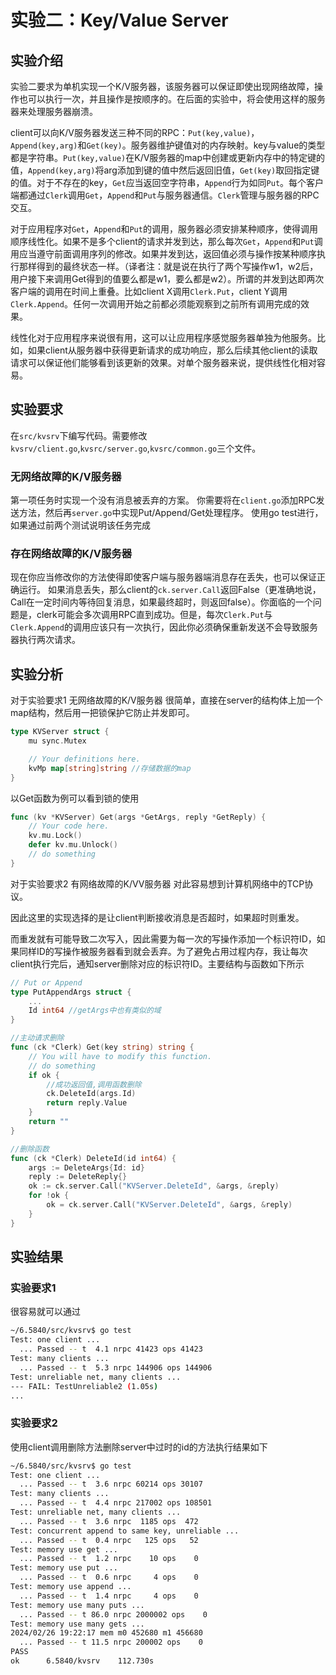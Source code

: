 # 实验二：Key/Value Server

## 实验介绍

实验二要求为单机实现一个K/V服务器，该服务器可以保证即使出现网络故障，操作也可以执行一次，并且操作是按顺序的。在后面的实验中，将会使用这样的服务器来处理服务器崩溃。

client可以向K/V服务器发送三种不同的RPC：`Put(key,value)`，`Append(key,arg)`和`Get(key)`。服务器维护键值对的内存映射。key与value的类型都是字符串。`Put(key,value)`在K/V服务器的map中创建或更新内存中的特定键的值，`Append(key,arg)`将arg添加到键的值中然后返回旧值，`Get(key)`取回指定键的值。对于不存在的key，`Get`应当返回空字符串，`Append`行为如同`Put`。每个客户端都通过`Clerk`调用`Get`，`Append`和`Put`与服务器通信。`Clerk`管理与服务器的RPC交互。

对于应用程序对`Get`，`Append`和`Put`的调用，服务器必须安排某种顺序，使得调用顺序线性化。如果不是多个client的请求并发到达，那么每次`Get`，`Append`和`Put`调用应当遵守前面调用序列的修改。如果并发到达，返回值必须与操作按某种顺序执行那样得到的最终状态一样。（译者注：就是说在执行了两个写操作w1，w2后，用户接下来调用Get得到的值要么都是w1，要么都是w2）。所谓的并发到达即两次客户端的调用在时间上重叠。比如client X调用`Clerk.Put`，client Y调用`Clerk.Append`。任何一次调用开始之前都必须能观察到之前所有调用完成的效果。

线性化对于应用程序来说很有用，这可以让应用程序感觉服务器单独为他服务。比如，如果client从服务器中获得更新请求的成功响应，那么后续其他client的读取请求可以保证他们能够看到该更新的效果。对单个服务器来说，提供线性化相对容易。

## 实验要求
在`src/kvsrv`下编写代码。需要修改`kvsrv/client.go`,`kvsrc/server.go`,`kvsrc/common.go`三个文件。
### 无网络故障的K/V服务器
第一项任务时实现一个没有消息被丢弃的方案。
你需要将在`client.go`添加RPC发送方法，然后再`server.go`中实现Put/Append/Get处理程序。
使用go test进行，如果通过前两个测试说明该任务完成

### 存在网络故障的K/V服务器
现在你应当修改你的方法使得即使客户端与服务器端消息存在丢失，也可以保证正确运行。
如果消息丢失，那么client的`ck.server.Call`返回False（更准确地说，Call在一定时间内等待回复消息，如果最终超时，则返回false）。你面临的一个问题是，clerk可能会多次调用RPC直到成功。但是，每次`Clerk.Put`与`Clerk.Append`的调用应该只有一次执行，因此你必须确保重新发送不会导致服务器执行两次请求。

## 实验分析
对于实验要求1 无网络故障的K/V服务器
很简单，直接在server的结构体上加一个map结构，然后用一把锁保护它防止并发即可。
```go
type KVServer struct {
	mu sync.Mutex

	// Your definitions here.
	kvMp map[string]string //存储数据的map
}
```
以Get函数为例可以看到锁的使用
```go
func (kv *KVServer) Get(args *GetArgs, reply *GetReply) {
	// Your code here.
	kv.mu.Lock()
	defer kv.mu.Unlock()
	// do something
}
```
对于实验要求2 有网络故障的K/VV服务器
对此容易想到计算机网络中的TCP协议。

因此这里的实现选择的是让client判断接收消息是否超时，如果超时则重发。

而重发就有可能导致二次写入，因此需要为每一次的写操作添加一个标识符ID，如果同样ID的写操作被服务器看到就会丢弃。为了避免占用过程内存，我让每次client执行完后，通知server删除对应的标识符ID。主要结构与函数如下所示
```go
// Put or Append
type PutAppendArgs struct {
	...
	Id int64 //getArgs中也有类似的域
}

//主动请求删除
func (ck *Clerk) Get(key string) string {
	// You will have to modify this function.
	// do something
	if ok {
		//成功返回值,调用函数删除
		ck.DeleteId(args.Id)
		return reply.Value
	}
	return ""
}

//删除函数
func (ck *Clerk) DeleteId(id int64) {
	args := DeleteArgs{Id: id}
	reply := DeleteReply{}
	ok := ck.server.Call("KVServer.DeleteId", &args, &reply)
	for !ok {
		ok = ck.server.Call("KVServer.DeleteId", &args, &reply)
	}
}
```

## 实验结果
### 实验要求1
很容易就可以通过
```bash
~/6.5840/src/kvsrv$ go test
Test: one client ...
  ... Passed -- t  4.1 nrpc 41423 ops 41423
Test: many clients ...
  ... Passed -- t  5.3 nrpc 144906 ops 144906
Test: unreliable net, many clients ...
--- FAIL: TestUnreliable2 (1.05s)
...
```
### 实验要求2
使用client调用删除方法删除server中过时的id的方法执行结果如下
```bash
~/6.5840/src/kvsrv$ go test
Test: one client ...
  ... Passed -- t  3.6 nrpc 60214 ops 30107
Test: many clients ...
  ... Passed -- t  4.4 nrpc 217002 ops 108501
Test: unreliable net, many clients ...
  ... Passed -- t  3.6 nrpc  1185 ops  472
Test: concurrent append to same key, unreliable ...
  ... Passed -- t  0.4 nrpc   125 ops   52
Test: memory use get ...
  ... Passed -- t  1.2 nrpc    10 ops    0
Test: memory use put ...
  ... Passed -- t  0.6 nrpc     4 ops    0
Test: memory use append ...
  ... Passed -- t  1.4 nrpc     4 ops    0
Test: memory use many puts ...
  ... Passed -- t 86.0 nrpc 2000002 ops    0
Test: memory use many gets ...
2024/02/26 19:22:17 mem m0 452680 m1 456680
  ... Passed -- t 11.5 nrpc 200002 ops    0
PASS
ok      6.5840/kvsrv    112.730s
```